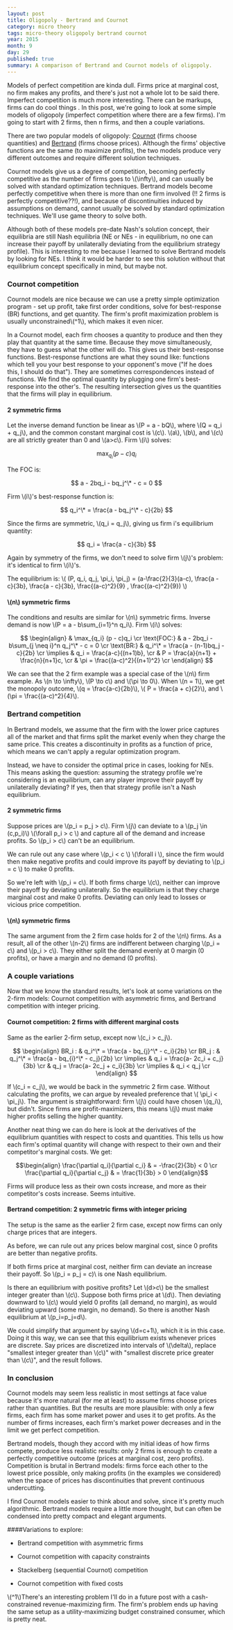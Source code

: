 ```yaml
---
layout: post
title: Oligopoly - Bertrand and Cournot
category: micro theory
tags: micro-theory oligopoly bertrand cournot
year: 2015
month: 9
day: 29
published: true
summary: A comparison of Bertrand and Cournot models of oligopoly.
---
```


Models of perfect competition are kinda dull. Firms price at marginal cost, no firm makes any profits, and there's just not a whole lot to be said there. Imperfect competition is much more interesting. There can be markups, firms can do cool things . In this post, we're going to look at some simple models of oligopoly (imperfect competition where there are a few firms). I'm going to start with 2 firms, then n firms, and then a couple variations.

There are two popular models of oligopoly: [Cournot](https://en.wikipedia.org/wiki/Cournot_competition) (firms choose quantities) and [Bertrand](https://en.wikipedia.org/wiki/Bertrand_competition) (firms choose prices). Although the firms' objective functions are the same (to maximize profits), the two models produce very different outcomes and require different solution techniques.

Cournot models give us a degree of competition, becoming perfectly competitive as the number of firms goes to \\(\infty\\), and can usually be solved with standard optimization techniques. Bertrand models become perfectly competitive when there is more than one firm involved (!! 2 firms is perfectly competitive??!), and because of discontinuities induced by assumptions on demand, cannot usually be solved by standard optimization techniques. We'll use game theory to solve both.

Although both of these models pre-date Nash's solution concept, their equilibria are still Nash equilibria (NE or NEs - in equilibrium, no one can increase their payoff by unilaterally deviating from the equilibrium strategy profile). This is interesting to me because I learned to solve Bertrand models by looking for NEs. I think it would be harder to see this solution without that equilibrium concept specifically in mind, but maybe not.

### Cournot competition 

Cournot models are nice because we can use a pretty simple optimization program - set up profit, take first order conditions, solve for best-response (BR) functions, and get quantity. The firm's profit maximization problem is usually unconstrained\\(^1\\), which makes it even nicer.

In a Cournot model, each firm chooses a quantity to produce and then they play that quantity at the same time. Because they move simultaneously, they have to guess what the other will do. This gives us their best-response functions. Best-response functions are what they sound like: functions which tell you your best response to your opponent's move ("If he does this, I should do that"). They are sometimes correspondences instead of functions. We find the optimal quantity by plugging one firm's best-response into the other's. The resulting intersection gives us the quantities that the firms will play in equilibrium.

#### 2 symmetric firms

Let the inverse demand function be linear as \\(P = a - bQ\\), where \\(Q = q_i + q_j\\), and the common constant marginal cost is \\(c\\). \\(a\\), \\(b\\), and \\(c\\) are all strictly greater than 0 and \\(a>c\\). Firm \\(i\\) solves:

$$ \max_{q_i}  (p - c)q_i $$

The FOC is:

$$ a - 2bq_i - bq_j^\* - c = 0 $$

Firm \\(i\\)'s best-response function is:

$$ q_i^\* = \frac{a - bq_j^\* - c}{2b} $$

Since the firms are symmetric, \\(q_i = q_j\\), giving us firm i's equilibrium quantity:

$$ q_i = \frac{a - c}{3b} $$

Again by symmetry of the firms, we don't need to solve firm \\(j\\)'s problem: it's identical to firm \\(i\\)'s.

The equilibrium is: \\( (P, q_i, q_j, \pi_i, \pi_j) = (a-\frac{2}{3}(a-c), \frac{a - c}{3b}, \frac{a - c}{3b}, \frac{(a-c)^2}{9} , \frac{(a-c)^2}{9})  \\)

#### \\(n\\) symmetric firms

The conditions and results are similar for \\(n\\) symmetric firms. Inverse demand is now \\(P = a - b\sum_{i=1}^n q_i\\). Firm \\(i\\) solves:

$$ \begin{align}
& \max_{q_i}  (p - c)q_i \cr
\text{FOC:} &  a - 2bq_i - b\sum_{j \neq i}^n q_j^\* - c = 0 \cr
\text{BR:} &  q_i^\* = \frac{a - (n-1)bq_j - c}{2b} \cr
\implies & q_i = \frac{a-c}{(n+1)b}, \cr
 & P = \frac{a}{n+1} + \frac{n}{n+1}c, \cr
 & \pi = \frac{(a-c)^2}{(n+1)^2} \cr
\end{align} $$

We can see that the 2 firm example was a special case of the \\(n\\) firm example. As \\(n \to \infty\\), \\(P \to c\\) and \\(\pi \to 0\\). When \\(n = 1\\), we get the monopoly outcome, \\(q = \frac{a-c}{2b}\\), \\( P = \frac{a + c}{2}\\), and \\(\pi = \frac{(a-c)^2}{4}\\).

### Bertrand competition 

In Bertrand models, we assume that the firm with the lower price captures all of the market and that firms split the market evenly when they charge the same price. This creates a discontinuity in profits as a function of price, which means we can't apply a regular optimization program. 

Instead, we have to consider the optimal price in cases, looking for NEs. This means asking the question: assuming the strategy profile we're considering is an equilibrium, can any player improve their payoff by unilaterally deviating? If yes, then that strategy profile isn't a Nash equilibrium.

#### 2 symmetric firms

Suppose prices are \\(p_i = p_j > c\\). Firm \\(j\\) can deviate to a \\(p_j \in (c,p_i)\\) \\(\forall p_i > c \\) and capture all of the demand and increase profits. So \\(p_i > c\\) can't be an equilibrium.

We can rule out any case where \\(p_i < c \\) \\(\forall i \\), since the firm would then make negative profits and could improve its payoff by deviating to \\(p_i = c \\) to make 0 profits.

So we're left with \\(p_i = c\\). If both firms charge \\(c\\), neither can improve their payoff by deviating unilaterally. So the equilibrium is that they charge marginal cost and make 0 profits. Deviating can only lead to losses or vicious price competition.

#### \\(n\\) symmetric firms

The same argument from the 2 firm case holds for 2 of the \\(n\\) firms. As a result, all of the other \\(n-2\\) firms are indifferent between charging \\(p_i = c\\) and \\(p_i > c\\). They either split the demand evenly at 0 margin (0 profits), or have a margin and no demand (0 profits).

### A couple variations

Now that we know the standard results, let's look at some variations on the 2-firm models: Cournot competition with asymmetric firms, and Bertrand competition with integer pricing.


#### Cournot competition: 2 firms with different marginal costs

Same as the earlier 2-firm setup, except now \\(c_i > c_j\\).


$$ \begin{align}
BR_i : & q_i^\* = \frac{a - bq_{j}^\* - c_i}{2b} \cr
BR_j : & q_j^\* = \frac{a - bq_{i}^\* - c_j}{2b} \cr
\implies & q_i = \frac{a- 2c_i + c_j}{3b} \cr
 & q_j = \frac{a- 2c_j + c_i}{3b} \cr
\implies & q_i < q_j \cr
\end{align} $$

If \\(c_i = c_j\\), we would be back in the symmetric 2 firm case. Without calculating the profits, we can argue by revealed preference that \\( \pi_i < \pi_j\\). The argument is straightforward: firm \\(j\\) could have chosen \\(q_i\\), but didn't. Since firms are profit-maximizers, this means \\(j\\) must make higher profits selling the higher quantity.

Another neat thing we can do here is look at the derivatives of the equilibrium quantities with respect to costs and quantities. This tells us how each firm's optimal quantity will change with respect to their own and their competitor's marginal costs. We get:

$$\begin{align}
\frac{\partial q_i}{\partial c_i} & = -\frac{2}{3b} < 0 \cr
\frac{\partial q_i}{\partial c_j} & = \frac{1}{3b} > 0
\end{align}$$

Firms will produce less as their own costs increase, and more as their competitor's costs increase. Seems intuitive.
 

#### Bertrand competition: 2 symmetric firms with integer pricing

The setup is the same as the earlier 2 firm case, except now firms can only charge prices that are integers.

As before, we can rule out any prices below marginal cost, since 0 profits are better than negative profits.

If both firms price at marginal cost, neither firm can deviate an increase their payoff. So \\(p_i = p_j = c)\\ is one Nash equilibrium.

Is there an equilibrium with positive profits? Let \\(d>c\\) be the smallest integer greater than \\(c\\). Suppose both firms price at \\(d\\). Then deviating downward to \\(c\\) would yield 0 profits (all demand, no margin), as would deviating upward (some margin, no demand). So there is another Nash equilibrium at \\(p_i=p_j=d\\).

We could simplify that argument by saying \\(d=c+1\\), which it is in this case. Doing it this way, we can see that this equilibrium exists whenever prices are discrete. Say prices are discretized into intervals of \\(\delta\\), replace "smallest integer greater than \\(c\\)" with "smallest discrete price greater than \\(c\\)", and the result follows.

### In conclusion

Cournot models may seem less realistic in most settings at face value because it's more natural (for me at least) to assume firms choose prices rather than quantities. But the results are more plausible: with only a few firms, each firm has some market power and uses it to get profits. As the number of firms increases, each firm's market power decreases and in the limit we get perfect competition.

Bertrand models, though they accord with my initial ideas of how firms compete, produce less realistic results: only 2 firms is enough to create a perfectly competitive outcome (prices at marginal cost, zero profits). Competition is brutal in Bertrand models: firms force each other to the lowest price possible, only making profits (in the examples we considered) when the space of prices has discontinuities that prevent continuous undercutting.

I find Cournot models easier to think about and solve, since it's pretty much algorithmic. Bertrand models require a little more thought, but can often be condensed into pretty compact and elegant arguments.


####Variations to explore:

* Bertrand competition with asymmetric firms

* Cournot competition with capacity constraints

* Stackelberg (sequential Cournot) competition

* Cournot competition with fixed costs




\\(^1\\)There's an interesting problem I'll do in a future post with a cash-constrained revenue-maximizing firm. The firm's problem ends up having the same setup as a utility-maximizing budget constrained consumer, which is pretty neat.